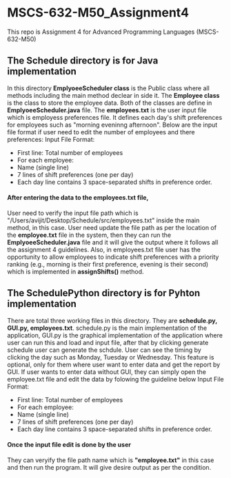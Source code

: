 # MSCS-632-M50_Assignment4
This repo is Assignment 4 for Advanced Programming Languages (MSCS-632-M50)
## The Schedule directory is for Java implementation
In this directory **EmplyoeeScheduler class** is the Public class where all methods including the main method declear in side it. The **Employee class** is the class to store the employee data. Both of the classes are define in **EmplyoeeScheduler.java** file. The **employees.txt** is the user input file which is employess preferences file. It defines each day's shift preferences for employees such as "morning eveninng afternoon". Below are the input file format if user need to edit the number of employees and there preferences:
 Input File Format:
 * First line: Total number of employees
 * For each employee:
 * Name (single line)
 * 7 lines of shift preferences (one per day)
 * Each day line contains 3 space-separated shifts in preference order.
#### After entering the data to the **employees.txt** file, 
User need to verify the input file path which is "/Users/avijit/Desktop/Schedule/src/employees.txt" inside the main method, in this case. User need update the file path as per the location of the **employee.txt** file in the system, then they can run the **EmplyoeeScheduler.java** file and it will give the output where it follows all the assignment 4 guidelines. Also, in employees.txt file user has the opportunity to allow employees to indicate shift preferences with a priority ranking (e.g., morning is their first preference, evening is their second) which is implemented in **assignShifts()** method.
## The SchedulePython directory is for Pyhton implementation
There are total three working files in this directory. They are **schedule.py, GUI.py, employees.txt**. schedule.py is the main implementation of the application, GUI.py is the graphical implementation of the application where user can run this and load and input file, after that by clicking generate schedule user can generate the schdule. User can see the timing by clicking the day such as Monday, Tuesday or Wednesday. This feature is optional, only for them where user want to enter data and get the report by GUI. If user wants to enter data without GUI, they can simply open the employee.txt file and edit the data by folowing the guideline below
Input File Format:
 * First line: Total number of employees
 * For each employee:
 * Name (single line)
 * 7 lines of shift preferences (one per day)
 * Each day line contains 3 space-separated shifts in preference order.
#### Once the input file edit is done by the user
They can veryify the file path name which is **"employee.txt"** in this case and then run the program. It will give desire output as per the condition.

